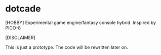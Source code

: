 # dotcade
[HOBBY] Experimental game engine/fantasy console hybrid. Inspired by PICO-8

[DISCLAIMER]

This is just a prototype. The code will be rewritten later on.